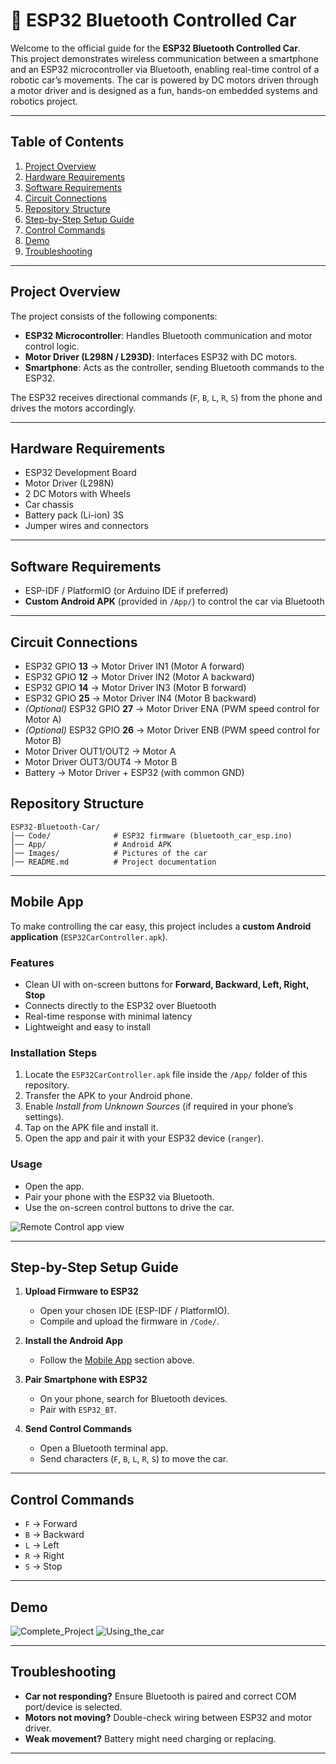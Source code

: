 # 🚗 ESP32 Bluetooth Controlled Car  

Welcome to the official guide for the **ESP32 Bluetooth Controlled Car**.  
This project demonstrates wireless communication between a smartphone and an ESP32 microcontroller via Bluetooth, enabling real-time control of a robotic car’s movements. The car is powered by DC motors driven through a motor driver and is designed as a fun, hands-on embedded systems and robotics project.  

---

## Table of Contents  

1. [Project Overview](#project-overview)  
2. [Hardware Requirements](#hardware-requirements)  
3. [Software Requirements](#software-requirements)  
4. [Circuit Connections](#circuit-connections)  
5. [Repository Structure](#repository-structure)  
6. [Step-by-Step Setup Guide](#step-by-step-setup-guide)  
7. [Control Commands](#control-commands)  
8. [Demo](#demo)  
9. [Troubleshooting](#troubleshooting)  

---

## Project Overview 

The project consists of the following components:  

- **ESP32 Microcontroller**: Handles Bluetooth communication and motor control logic.  
- **Motor Driver (L298N / L293D)**: Interfaces ESP32 with DC motors.  
- **Smartphone**: Acts as the controller, sending Bluetooth commands to the ESP32.  

The ESP32 receives directional commands (`F`, `B`, `L`, `R`, `S`) from the phone and drives the motors accordingly.  

---

## Hardware Requirements  

- ESP32 Development Board  
- Motor Driver (L298N)  
- 2 DC Motors with Wheels  
- Car chassis  
- Battery pack (Li-ion) 3S
- Jumper wires and connectors  

---

## Software Requirements

- ESP-IDF / PlatformIO (or Arduino IDE if preferred)    
- **Custom Android APK** (provided in `/App/`) to control the car via Bluetooth   

---

## Circuit Connections  

- ESP32 GPIO **13** → Motor Driver IN1 (Motor A forward)  
- ESP32 GPIO **12** → Motor Driver IN2 (Motor A backward)  
- ESP32 GPIO **14** → Motor Driver IN3 (Motor B forward)  
- ESP32 GPIO **25** → Motor Driver IN4 (Motor B backward)  
- *(Optional)* ESP32 GPIO **27** → Motor Driver ENA (PWM speed control for Motor A)  
- *(Optional)* ESP32 GPIO **26** → Motor Driver ENB (PWM speed control for Motor B)  
- Motor Driver OUT1/OUT2 → Motor A  
- Motor Driver OUT3/OUT4 → Motor B  
- Battery → Motor Driver + ESP32 (with common GND)  

## Repository Structure  

```
ESP32-Bluetooth-Car/
│── Code/              # ESP32 firmware (bluetooth_car_esp.ino)
│── App/               # Android APK
│── Images/            # Pictures of the car
│── README.md          # Project documentation
```

---
## Mobile App  

To make controlling the car easy, this project includes a **custom Android application** (`ESP32CarController.apk`).  

###  Features  
- Clean UI with on-screen buttons for **Forward, Backward, Left, Right, Stop**  
- Connects directly to the ESP32 over Bluetooth  
- Real-time response with minimal latency  
- Lightweight and easy to install  

###  Installation Steps  
1. Locate the `ESP32CarController.apk` file inside the `/App/` folder of this repository.  
2. Transfer the APK to your Android phone.  
3. Enable *Install from Unknown Sources* (if required in your phone’s settings).  
4. Tap on the APK file and install it.  
5. Open the app and pair it with your ESP32 device (`ranger`).  

###  Usage  
- Open the app.  
- Pair your phone with the ESP32 via Bluetooth.  
- Use the on-screen control buttons to drive the car.  

 
![Remote Control app view](Images/remote.jpg)

---

## Step-by-Step Setup Guide  

1. **Upload Firmware to ESP32**  
   - Open your chosen IDE (ESP-IDF / PlatformIO).  
   - Compile and upload the firmware in `/Code/`.
     
3. **Install the Android App**  
   - Follow the [Mobile App](#mobile-app) section above.
     
2. **Pair Smartphone with ESP32**  
   - On your phone, search for Bluetooth devices.  
   - Pair with `ESP32_BT`.  

3. **Send Control Commands**  
   - Open a Bluetooth terminal app.  
   - Send characters (`F`, `B`, `L`, `R`, `S`) to move the car.  

---

## Control Commands  

- `F` → Forward  
- `B` → Backward  
- `L` → Left  
- `R` → Right  
- `S` → Stop  

---

## Demo  

![Complete_Project](Images/demo1.jpg)
![Using_the_car](Images/demo2.jpg)

---

## Troubleshooting  

- **Car not responding?** Ensure Bluetooth is paired and correct COM port/device is selected.  
- **Motors not moving?** Double-check wiring between ESP32 and motor driver.  
- **Weak movement?** Battery might need charging or replacing.  

---

  
